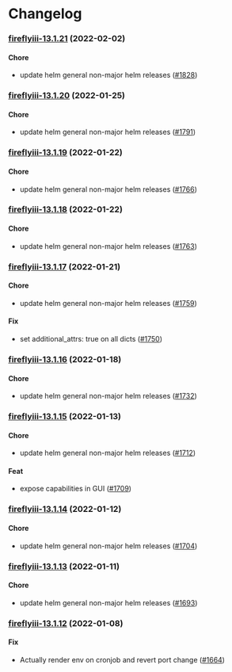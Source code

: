 # Changelog<br>


<a name="fireflyiii-13.1.21"></a>
### [fireflyiii-13.1.21](https://github.com/truecharts/apps/compare/fireflyiii-13.1.20...fireflyiii-13.1.21) (2022-02-02)

#### Chore

* update helm general non-major helm releases ([#1828](https://github.com/truecharts/apps/issues/1828))



<a name="fireflyiii-13.1.20"></a>
### [fireflyiii-13.1.20](https://github.com/truecharts/apps/compare/fireflyiii-13.1.19...fireflyiii-13.1.20) (2022-01-25)

#### Chore

* update helm general non-major helm releases ([#1791](https://github.com/truecharts/apps/issues/1791))



<a name="fireflyiii-13.1.19"></a>
### [fireflyiii-13.1.19](https://github.com/truecharts/apps/compare/fireflyiii-13.1.18...fireflyiii-13.1.19) (2022-01-22)

#### Chore

* update helm general non-major helm releases ([#1766](https://github.com/truecharts/apps/issues/1766))



<a name="fireflyiii-13.1.18"></a>
### [fireflyiii-13.1.18](https://github.com/truecharts/apps/compare/fireflyiii-13.1.17...fireflyiii-13.1.18) (2022-01-22)

#### Chore

* update helm general non-major helm releases ([#1763](https://github.com/truecharts/apps/issues/1763))



<a name="fireflyiii-13.1.17"></a>
### [fireflyiii-13.1.17](https://github.com/truecharts/apps/compare/fireflyiii-13.1.16...fireflyiii-13.1.17) (2022-01-21)

#### Chore

* update helm general non-major helm releases ([#1759](https://github.com/truecharts/apps/issues/1759))

#### Fix

* set additional_attrs: true on all dicts ([#1750](https://github.com/truecharts/apps/issues/1750))



<a name="fireflyiii-13.1.16"></a>
### [fireflyiii-13.1.16](https://github.com/truecharts/apps/compare/fireflyiii-13.1.15...fireflyiii-13.1.16) (2022-01-18)

#### Chore

* update helm general non-major helm releases ([#1732](https://github.com/truecharts/apps/issues/1732))



<a name="fireflyiii-13.1.15"></a>
### [fireflyiii-13.1.15](https://github.com/truecharts/apps/compare/fireflyiii-13.1.14...fireflyiii-13.1.15) (2022-01-13)

#### Chore

* update helm general non-major helm releases ([#1712](https://github.com/truecharts/apps/issues/1712))

#### Feat

* expose capabilities in GUI ([#1709](https://github.com/truecharts/apps/issues/1709))



<a name="fireflyiii-13.1.14"></a>
### [fireflyiii-13.1.14](https://github.com/truecharts/apps/compare/fireflyiii-13.1.13...fireflyiii-13.1.14) (2022-01-12)

#### Chore

* update helm general non-major helm releases ([#1704](https://github.com/truecharts/apps/issues/1704))



<a name="fireflyiii-13.1.13"></a>
### [fireflyiii-13.1.13](https://github.com/truecharts/apps/compare/fireflyiii-13.1.12...fireflyiii-13.1.13) (2022-01-11)

#### Chore

* update helm general non-major helm releases ([#1693](https://github.com/truecharts/apps/issues/1693))



<a name="fireflyiii-13.1.12"></a>
### [fireflyiii-13.1.12](https://github.com/truecharts/apps/compare/fireflyiii-13.1.11...fireflyiii-13.1.12) (2022-01-08)

#### Fix

* Actually render env on cronjob and revert port change ([#1664](https://github.com/truecharts/apps/issues/1664))

